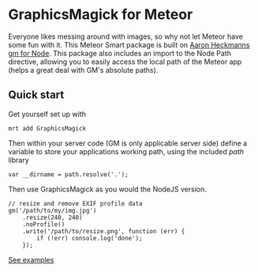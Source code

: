 # GraphicsMagick for Meteor

Everyone likes messing around with images, so why not let Meteor have some fun with it. This Meteor Smart package is built on [Aaron Heckmanns gm for Node](https://github.com/aheckmann/gm). This package also includes an import to the Node Path directive, allowing you to easily access the local path of the Meteor app (helps a great deal with GM's absolute paths).

## Quick start

Get yourself set up with

    mrt add GraphicsMagick

Then within your server code (GM is only applicable server side) define a variable to store your applications working path, using the included *path* library

    var __dirname = path.resolve('.');

Then use GraphicsMagick as you would the NodeJS version.

    // resize and remove EXIF profile data
    gm('/path/to/my/img.jpg')
        .resize(240, 240)
        .noProfile()
		.write('/path/to/resize.png', function (err) {
  			if (!err) console.log('done');
		});

[See examples](https://github.com/aheckmann/gm/blob/master/README.md)